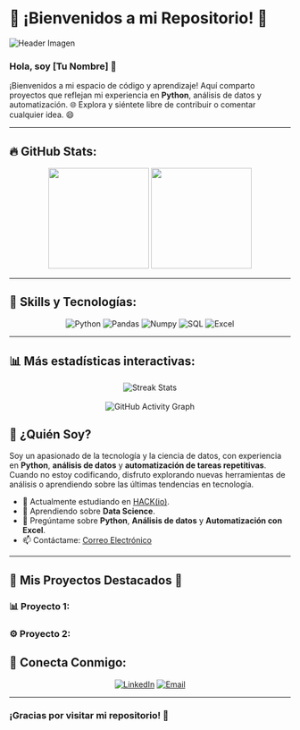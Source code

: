 # 🚀 **¡Bienvenidos a mi Repositorio!** 🎨

![Header Imagen](https://your-image-url.com)

### Hola, soy **[Tu Nombre]** 👋

¡Bienvenidos a mi espacio de código y aprendizaje! Aquí comparto proyectos que reflejan mi experiencia en **Python**, análisis de datos y automatización. 🌐 Explora y siéntete libre de contribuir o comentar cualquier idea. 😄

---

## 🔥 **GitHub Stats:**

<div align="center">
  <img height="180em" src="https://github-readme-stats.vercel.app/api?username=tu-usuario&show_icons=true&theme=radical&hide_border=true&hide=prs,issues" />
  <img height="180em" src="https://github-readme-stats.vercel.app/api/top-langs/?username=tu-usuario&layout=compact&theme=radical&hide_border=true" />
</div>

---

## 🚀 **Skills y Tecnologías:**

<p align="center">
  <img src="https://img.shields.io/badge/-Python-3776AB?style=flat-square&logo=python&logoColor=white" alt="Python" />  
  <img src="https://img.shields.io/badge/-Pandas-150458?style=flat-square&logo=pandas&logoColor=white" alt="Pandas" />
  <img src="https://img.shields.io/badge/-Numpy-013243?style=flat-square&logo=numpy&logoColor=white" alt="Numpy" />
  <img src="https://img.shields.io/badge/-SQL-4479A1?style=flat-square&logo=mysql&logoColor=white" alt="SQL" />
  <img src="https://img.shields.io/badge/-Excel-217346?style=flat-square&logo=microsoft-excel&logoColor=white" alt="Excel" />
</p>

---

## 📊 **Más estadísticas interactivas:**

<p align="center">
  <img src="https://github-readme-streak-stats.herokuapp.com/?user=tu-usuario&theme=radical&hide_border=true" alt="Streak Stats" />
  <br><br>
  <img src="https://activity-graph.herokuapp.com/graph?username=tu-usuario&bg_color=0f2d3d&color=1cadfb&line=1cadfb&point=1cadfb&area=true&hide_border=true" alt="GitHub Activity Graph">
</p>

## 👀 **¿Quién Soy?**

Soy un apasionado de la tecnología y la ciencia de datos, con experiencia en **Python**, **análisis de datos** y **automatización de tareas repetitivas**. Cuando no estoy codificando, disfruto explorando nuevas herramientas de análisis o aprendiendo sobre las últimas tendencias en tecnología.

- 🔭 Actualmente estudiando en [HACK(io)](https://www.hackio.com/).
- 🌱 Aprendiendo sobre **Data Science**.
- 💬 Pregúntame sobre **Python**, **Análisis de datos** y **Automatización con Excel**.
- 📫 Contáctame: [Correo Electrónico](mailto:alexcastrovarela@gmail.com)

---

## 🎯 **Mis Proyectos Destacados** 🌟

### 📊 Proyecto 1:


### ⚙️ Proyecto 2:


## 🤝 **Conecta Conmigo:**

<p align="center">
  <a href="https://www.linkedin.com/in/alejandro-castro-varela/"><img src="https://img.shields.io/badge/-LinkedIn-blue?style=flat-square&logo=linkedin" alt="LinkedIn"></a>
  <a href="mailto:alexcastrovarela@gmail.com"><img src="https://img.shields.io/badge/-Gmail-red?style=flat-square&logo=gmail&logoColor=white" alt="Email"></a>
</p>

---

### **¡Gracias por visitar mi repositorio!** 🙌
